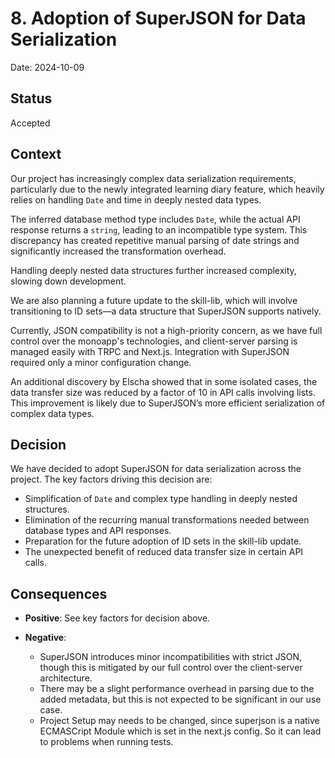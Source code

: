 # 8. Adoption of SuperJSON for Data Serialization

Date: 2024-10-09

## Status

Accepted

## Context

Our project has increasingly complex data serialization requirements, particularly due to the newly integrated learning diary feature, which heavily relies on handling `Date` and time in deeply nested data types.

The inferred database method type includes `Date`, while the actual API response returns a `string`, leading to an incompatible type system. This discrepancy has created repetitive manual parsing of date strings and significantly increased the transformation overhead.

Handling deeply nested data structures further increased complexity, slowing down development.

We are also planning a future update to the skill-lib, which will involve transitioning to ID sets—a data structure that SuperJSON supports natively.

Currently, JSON compatibility is not a high-priority concern, as we have full control over the monoapp's technologies, and client-server parsing is managed easily with TRPC and Next.js. Integration with SuperJSON required only a minor configuration change.

An additional discovery by Elscha showed that in some isolated cases, the data transfer size was reduced by a factor of 10 in API calls involving lists. This improvement is likely due to SuperJSON’s more efficient serialization of complex data types.

## Decision

We have decided to adopt SuperJSON for data serialization across the project. The key factors driving this decision are:

-   Simplification of `Date` and complex type handling in deeply nested structures.
-   Elimination of the recurring manual transformations needed between database types and API responses.
-   Preparation for the future adoption of ID sets in the skill-lib update.
-   The unexpected benefit of reduced data transfer size in certain API calls.

## Consequences

-   **Positive**: See key factors for decision above.

-   **Negative**:
    -   SuperJSON introduces minor incompatibilities with strict JSON, though this is mitigated by our full control over the client-server architecture.
    -   There may be a slight performance overhead in parsing due to the added metadata, but this is not expected to be significant in our use case.
    -   Project Setup may needs to be changed, since superjson is a native ECMASCript Module which is set in the next.js config. So it can lead to problems when running tests.
